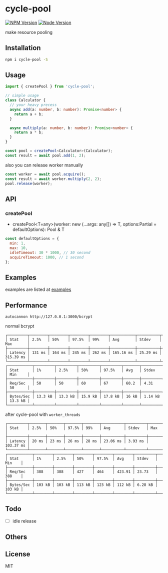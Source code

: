 # cycle-pool

[![NPM Version][npm-image]][npm-url]
[![Node Version][node-image]][node-url]

make resource pooling

## Installation

```bash
npm i cycle-pool -S
```

## Usage

```typescript
import { createPool } from 'cycle-pool';

// simple usage
class Calculator {
  // your heavy precess
  async add(a: number, b: number): Promise<number> {
    return a + b;
  }

  async multiply(a: number, b: number): Promise<number> {
    return a * b;
  }
}

const pool = createPool<Calculator>(Calculator);
const result = await pool.add(1, 2);
```

also you can release worker manually

```typescript
const worker = await pool.acquire();
const result = await worker.multiply(2, 2);
pool.release(worker);
```

## API

### createPool

- createPool<T=any>(worker: new (...args: any[]) => T, options:Partial<typeof defaultOptions> = defaultOptions): Pool & T

```javascript
const defaultOptions = {
  min: 1,
  max: 10,
  idleTimeout: 30 * 1000, // 30 second
  acquireTimeout: 1000, // 1 second
};
```

## Examples

examples are listed at [examples](https://github.com/cooperhsiung/cycle-pool/tree/master/examples)

## Performance

`autocannon http://127.0.0.1:3000/bcrypt`

normal bcrypt

```
┌─────────┬────────┬────────┬────────┬────────┬───────────┬──────────┬───────────┐
│ Stat    │ 2.5%   │ 50%    │ 97.5%  │ 99%    │ Avg       │ Stdev    │ Max       │
├─────────┼────────┼────────┼────────┼────────┼───────────┼──────────┼───────────┤
│ Latency │ 131 ms │ 164 ms │ 245 ms │ 262 ms │ 165.16 ms │ 25.29 ms │ 315.39 ms │
└─────────┴────────┴────────┴────────┴────────┴───────────┴──────────┴───────────┘
┌───────────┬─────────┬─────────┬─────────┬─────────┬───────┬─────────┬─────────┐
│ Stat      │ 1%      │ 2.5%    │ 50%     │ 97.5%   │ Avg   │ Stdev   │ Min     │
├───────────┼─────────┼─────────┼─────────┼─────────┼───────┼─────────┼─────────┤
│ Req/Sec   │ 50      │ 50      │ 60      │ 67      │ 60.2  │ 4.31    │ 50      │
├───────────┼─────────┼─────────┼─────────┼─────────┼───────┼─────────┼─────────┤
│ Bytes/Sec │ 13.3 kB │ 13.3 kB │ 15.9 kB │ 17.8 kB │ 16 kB │ 1.14 kB │ 13.3 kB │
└───────────┴─────────┴─────────┴─────────┴─────────┴───────┴─────────┴─────────┘
```

after cycle-pool with `worker_threads`

```
┌─────────┬───────┬───────┬───────┬───────┬──────────┬─────────┬───────────┐
│ Stat    │ 2.5%  │ 50%   │ 97.5% │ 99%   │ Avg      │ Stdev   │ Max       │
├─────────┼───────┼───────┼───────┼───────┼──────────┼─────────┼───────────┤
│ Latency │ 20 ms │ 23 ms │ 26 ms │ 28 ms │ 23.06 ms │ 3.93 ms │ 103.37 ms │
└─────────┴───────┴───────┴───────┴───────┴──────────┴─────────┴───────────┘
┌───────────┬────────┬────────┬────────┬────────┬────────┬─────────┬────────┐
│ Stat      │ 1%     │ 2.5%   │ 50%    │ 97.5%  │ Avg    │ Stdev   │ Min    │
├───────────┼────────┼────────┼────────┼────────┼────────┼─────────┼────────┤
│ Req/Sec   │ 388    │ 388    │ 427    │ 464    │ 423.91 │ 23.73   │ 388    │
├───────────┼────────┼────────┼────────┼────────┼────────┼─────────┼────────┤
│ Bytes/Sec │ 103 kB │ 103 kB │ 113 kB │ 123 kB │ 112 kB │ 6.28 kB │ 103 kB │
└───────────┴────────┴────────┴────────┴────────┴────────┴─────────┴────────┘
```

## Todo

- [ ] idle release

## Others

## License

MIT

[npm-image]: https://img.shields.io/npm/v/cycle-pool.svg
[npm-url]: https://www.npmjs.com/package/cycle-pool
[node-image]: https://img.shields.io/badge/node.js-%3E=8-brightgreen.svg
[node-url]: https://nodejs.org/download/

